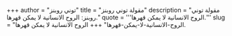 +++
author = "توني روبنز"
title = "مقولة توني روبنز"
description = "مقولة توني روبنز: الروح الانسانية لا يمكن قهرها."
quote = '''الروح الانسانية لا يمكن قهرها.'''
slug = "الروح-الانسانية-لا-يمكن-قهرها"
+++
الروح الانسانية لا يمكن قهرها.
